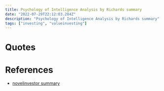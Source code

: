 ```yaml
---
title: Psychology of Intelligence Analysis by Richards summary
date: "2022-07-29T22:12:03.284Z"
description: "Psychology of Intelligence Analysis by Richards summary"
tags: ["investing", "valueinvesting"]
---
```



# Quotes


# References
- [novelinvestor summary](https://novelinvestor.com/notes/psychology-of-intelligence-analysis-by-richards-j-heuer-jr/)
